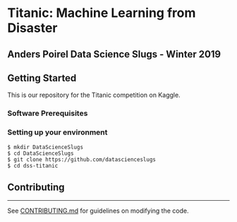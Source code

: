 # Titanic: Machine Learning from Disaster
**Anders Poirel**
Data Science Slugs - Winter 2019
---

## Getting Started
This is our repository for the Titanic competition on Kaggle. 


### Software Prerequisites

### Setting up your environment



```
$ mkdir DataScienceSlugs
$ cd DataScienceSlugs
$ git clone https://github.com/datascienceslugs
$ cd dss-titanic
```

## Contributing
---
See [CONTRIBUTING.md]() for guidelines on modifying the code.
